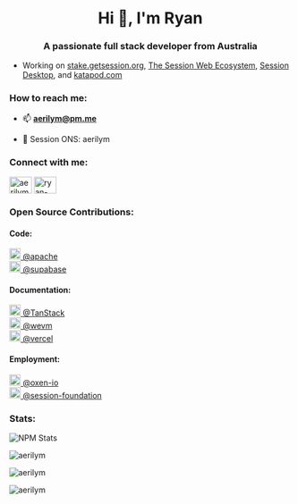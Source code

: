 <h1 align="center">Hi 👋, I'm Ryan</h1>
<h3 align="center">A passionate full stack developer from Australia</h3>

- Working on [stake.getsession.org](https://stake.getsession.org), [The Session Web Ecosystem](https://github.com/oxen-io/websites), [Session Desktop](https://github.com/oxen-io/session-desktop), and [katapod.com](https://katapod.com)

<h3 align="left">How to reach me:</h3>

- 📫 **aerilym@pm.me**

- 💚 Session ONS: aerilym

<h3 align="left">Connect with me:</h3>
<p align="left">
<a href="https://twitter.com/aerilym" target="blank"><img align="center" src="https://raw.githubusercontent.com/rahuldkjain/github-profile-readme-generator/master/src/images/icons/Social/twitter.svg" alt="aerilym" height="30" width="40" /></a>
<a href="https://linkedin.com/in/ryan-miller-086a12210" target="blank"><img align="center" src="https://raw.githubusercontent.com/rahuldkjain/github-profile-readme-generator/master/src/images/icons/Social/linked-in-alt.svg" alt="ryan-miller-086a12210" height="30" width="40" /></a>
</p>

<h3 align="left">Open Source Contributions:</h3>


<h4 align="left">Code:</h4>

<a style="max-width: 181px;" class="js-org-filter-link f6 py-1 pr-2 pl-1 rounded-2 mr-2 mb-2 subnav-item css-truncate css-truncate-target" class="js-org-filter-link f6 py-1 pr-2 pl-1 rounded-2 mr-2 mb-2 subnav-item css-truncate css-truncate-target selected" data-hovercard-type="organization" data-hovercard-url="/orgs/apache/hovercard" data-octo-click="hovercard-link-click" data-octo-dimensions="link_type:self" href="https://github.com/Aerilym?tab=overview&from=2022-09-01&to=2022-09-30&org=apache#user-activity-overview">
          <img class="avatar mr-1" alt="" src="https://avatars.githubusercontent.com/u/47359?s=40&amp;v=4" width="20" height="20">
          @apache
</a>

<br />

<a style="max-width: 181px;" class="js-org-filter-link f6 py-1 pr-2 pl-1 rounded-2 mr-2 mb-2 subnav-item css-truncate css-truncate-target" class="js-org-filter-link f6 py-1 pr-2 pl-1 rounded-2 mr-2 mb-2 subnav-item css-truncate css-truncate-target " data-hydro-click="{&quot;event_type&quot;:&quot;user_profile.highlights_click&quot;,&quot;payload&quot;:{&quot;scoped_org_id&quot;:47359,&quot;target_type&quot;:&quot;ORGANIZATION&quot;,&quot;target_url&quot;:&quot;/Aerilym?tab=overview&amp;org=supabase&amp;from=2022-01-01&amp;to=2022-12-31&quot;,&quot;originating_url&quot;:&quot;https://github.com/users/Aerilym/contributions?from=2022-01-01&amp;to=2022-12-31&amp;org=apache&quot;,&quot;user_id&quot;:5667907}}" data-hydro-click-hmac="2aee5abd25988cb2f33e34115abb3e17f715a43e7a90e5d626dd01c3c68660d6" data-hovercard-type="organization" data-hovercard-url="/orgs/supabase/hovercard" data-octo-click="hovercard-link-click" data-octo-dimensions="link_type:self" href="https://github.com/Aerilym?tab=overview&from=2022-10-01&to=2022-10-30&org=supabase#user-activity-overview">
          <img class="avatar mr-1" alt="" src="https://avatars.githubusercontent.com/u/54469796?s=40&amp;v=4" width="20" height="20">
          @supabase
</a>

<br />


<h4 align="left">Documentation:</h4>

<a style="max-width: 181px;" class="js-org-filter-link f6 py-1 pr-2 pl-1 rounded-2 mr-2 mb-2 subnav-item css-truncate css-truncate-target selected" data-hovercard-type="organization" data-hovercard-url="/orgs/TanStack/hovercard" data-octo-click="hovercard-link-click" data-octo-dimensions="link_type:self" href="https://github.com/Aerilym?tab=overview&amp;from=2023-09-03&amp;to=2024-09-07&org=tanstack#user-activity-overview">
          <img class="avatar mr-1" alt="" src="https://avatars.githubusercontent.com/u/72518640?s=40&amp;v=4" width="20" height="20">
          @TanStack
</a>

<br />

<a style="max-width: 181px;" class="js-org-filter-link f6 py-1 pr-2 pl-1 rounded-2 mr-2 mb-2 subnav-item css-truncate css-truncate-target selected" data-hovercard-type="organization" data-hovercard-url="/orgs/TanStack/hovercard" data-octo-click="hovercard-link-click" data-octo-dimensions="link_type:self" href="https://github.com/Aerilym?tab=overview&from=2024-01-01&to=2024-12-31&org=wevm#user-activity-overview">
          <img class="avatar mr-1" alt="" src="https://avatars.githubusercontent.com/u/109633172?s=40&v=4" width="20" height="20">
          @wevm
</a>

<br />

<a style="max-width: 181px;" class="js-org-filter-link f6 py-1 pr-2 pl-1 rounded-2 mr-2 mb-2 subnav-item css-truncate css-truncate-target selected" data-hovercard-type="organization" data-hovercard-url="/orgs/Vercel/hovercard" data-octo-click="hovercard-link-click" data-octo-dimensions="link_type:self" href="https://github.com/Aerilym?tab=overview&from=2024-01-01&to=2024-12-31&org=vercel#user-activity-overview">
          <img class="avatar mr-1" alt="" src="https://avatars.githubusercontent.com/u/14985020?s=40&v=4" width="20" height="20">
          @vercel
</a>

<br />

<h4 align="left">Employment:</h4>

<a style="max-width: 181px;" class="js-org-filter-link f6 py-1 pr-2 pl-1 rounded-2 mr-2 mb-2 subnav-item css-truncate css-truncate-target selected" data-hovercard-type="organization" data-hovercard-url="/orgs/oxen-io/hovercard" data-octo-click="hovercard-link-click" data-octo-dimensions="link_type:self" href="https://github.com/Aerilym?tab=overview&amp;from=2024-02-01&amp;to=2024-12-20&org=oxen-io#user-activity-overview">
          <img class="avatar mr-1" alt="" src="https://avatars.githubusercontent.com/u/35471049?s=40&amp;v=4" width="20" height="20">
          @oxen-io
</a>

<br />

<a style="max-width: 181px;" class="js-org-filter-link f6 py-1 pr-2 pl-1 rounded-2 mr-2 mb-2 subnav-item css-truncate css-truncate-target selected" data-hovercard-type="organization" data-hovercard-url="/orgs/oxen-io/hovercard" data-octo-click="hovercard-link-click" data-octo-dimensions="link_type:self" href="https://github.com/Aerilym?tab=overview&amp;from=2024-07-09&amp;to=2024-12-20&org=session-foundation#user-activity-overview">
          <img class="avatar mr-1" alt="" src="https://avatars.githubusercontent.com/u/180616503?s=40&v=4" width="20" height="20">
          @session-foundation
</a>

<br />


<h3 align="left">Stats:</h3>

![NPM Stats](https://img.shields.io/endpoint?url=https%3A%2F%2Fraw.githubusercontent.com%2Faerilym%2Fgithub-readme-npm-downloads%2Fmaster%2Fstats.json)

<img align="center" src="https://github-readme-stats.vercel.app/api/top-langs?username=aerilym&show_icons=true&locale=en&layout=compact&theme=nightowl&langs_count=8&exclude_repo=Web-A,aerilym.com,aerilym.github.io" alt="aerilym" />

<p><img align="center" src="https://github-readme-stats.vercel.app/api?username=aerilym&show_icons=true&locale=en&theme=nightowl" alt="aerilym" /></p>

<p><img align="center" src="https://github-readme-streak-stats.herokuapp.com/?user=aerilym&theme=nightowl" alt="aerilym" /></p> 
